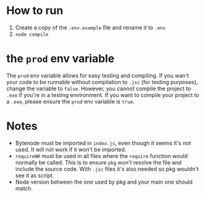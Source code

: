 # How to run
1. Create a copy of the `.env.example` file and rename it to `.env`
2. `node compile`

# the `prod` env variable
The `prod` env variable allows for easy testing and compiling.
If you wan't your code to be runnable without compilation to `.jsc` (for testing purposes),
change the variable to `false`. However, you cannot compile the project to `.exe` if you're in a testing environment.
If you want to compile your project to a `.exe`, please ensure the `prod` env variable is `true`.

# Notes
* Bytenode must be imported in `index.js`, even though it seems it's not used. It will not work if it won't be imported.
* `requireNR` must be used in all files where the `require` function would normally be called. This is to ensure `pkg` won't resolve the file and include the source code. With `.jsc` files it's also needed so pkg wouldn't see it as script.
* Node version between the one used by pkg and your main one should match.

